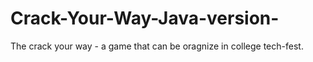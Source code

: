 # Crack-Your-Way-Java-version-
The crack your way - a game that can be oragnize  in college tech-fest. 

